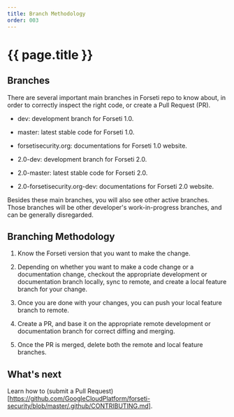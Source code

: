 ```yaml
---
title: Branch Methodology
order: 003
---
```


#  {{ page.title }}

## Branches

There are several important main branches in Forseti repo to know about,
in order to correctly inspect the right code, or create a Pull Request (PR).

* dev: development branch for Forseti 1.0.
* master: latest stable code for Forseti 1.0.
* forsetisecurity.org: documentations for Forseti 1.0 website.

* 2.0-dev: development branch for Forseti 2.0.
* 2.0-master: latest stable code for Forseti 2.0.
* 2.0-forsetisecurity.org-dev: documentations for Forseti 2.0 website.

Besides these main branches, you will also see other active branches.
Those branches will be other developer's work-in-progress branches, and can be
generally disregarded.

## Branching Methodology

1. Know the Forseti version that you want to make the change.

1. Depending on whether you want to make a code change or a documentation change,
checkout the appropriate development or documentation branch locally,
sync to remote, and create a local feature branch for your change.

1. Once you are done with your changes, you can push your local feature branch
to remote. 

1. Create a PR, and base it on the appropriate remote development
or documentation branch for correct diffing and merging.

1. Once the PR is merged, delete both the remote and local feature branches.

## What's next

Learn how to (submit a Pull Request)[https://github.com/GoogleCloudPlatform/forseti-security/blob/master/.github/CONTRIBUTING.md].
